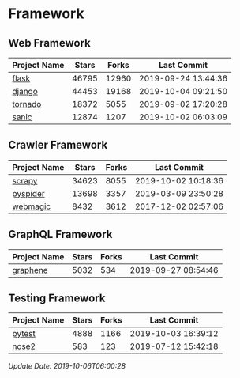 # Framework

## Web Framework

| Project Name | Stars | Forks | Last Commit |
| ------------ | ----- | ----- | ----------- |
| [flask](https://github.com/pallets/flask) | 46795 | 12960 | 2019-09-24 13:44:36 |
| [django](https://github.com/django/django) | 44453 | 19168 | 2019-10-04 09:21:50 |
| [tornado](https://github.com/tornadoweb/tornado) | 18372 | 5055 | 2019-09-02 17:20:28 |
| [sanic](https://github.com/huge-success/sanic) | 12874 | 1207 | 2019-10-02 06:03:09 |

## Crawler Framework

| Project Name | Stars | Forks | Last Commit |
| ------------ | ----- | ----- | ----------- |
| [scrapy](https://github.com/scrapy/scrapy) | 34623 | 8055 | 2019-10-02 10:18:36 |
| [pyspider](https://github.com/binux/pyspider) | 13698 | 3357 | 2019-03-09 23:50:28 |
| [webmagic](https://github.com/code4craft/webmagic) | 8432 | 3612 | 2017-12-02 02:57:06 |

## GraphQL Framework

| Project Name | Stars | Forks | Last Commit |
| ------------ | ----- | ----- | ----------- |
| [graphene](https://github.com/graphql-python/graphene) | 5032 | 534 | 2019-09-27 08:54:46 |

## Testing Framework

| Project Name | Stars | Forks | Last Commit |
| ------------ | ----- | ----- | ----------- |
| [pytest](https://github.com/pytest-dev/pytest) | 4888 | 1166 | 2019-10-03 16:39:12 |
| [nose2](https://github.com/nose-devs/nose2) | 583 | 123 | 2019-07-12 15:42:18 |

*Update Date: 2019-10-06T06:00:28*